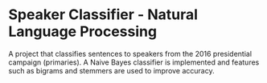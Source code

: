 # Speaker Classifier - Natural Language Processing
A project that classifies sentences to speakers from the 2016 presidential campaign (primaries). A Naive Bayes classifier is implemented and features such as bigrams and stemmers are used to improve accuracy.
